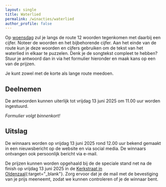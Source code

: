 ```yaml
---
layout: single
title: Waterlied
permalink: /winacties/waterlied
author_profile: false
---
```


Op [woensdag](/routes/woensdag) zul je langs de route 12 woorden tegenkomen met daarbij een cijfer. Noteer de woorden en het bijbehorende cijfer. Aan het einde van de route kun je deze woorden en cijfers gebruiken om de tekst van het waterlied in elkaar te puzzelen. Denk je de songtekst compleet te hebben? Stuur je antwoord dan in via het formulier hieronder en maak kans op een van de prijzen.  

Je kunt zowel met de korte als lange route meedoen.  

## Deelnemen

De antwoorden kunnen uiterlijk tot vrijdag 13 juni 2025 om 11.00 uur worden ingestuurd.  

_Formulier volgt binnenkort!_

## Uitslag

De winnaars worden op vrijdag 13 juni 2025 rond 12.00 uur bekend gemaakt in een nieuwsbericht op de website en via social media. De winnaars ontvangen ook persoonlijk bericht via e-mail.  

De prijzen kunnen worden opgehaald bij de de speciale stand net na de finish op vrijdag 13 juni 2025 in de [Kerkstraat in Oldenzaal](https://maps.app.goo.gl/mGp3rzqcLYbqJ1zPA){:target="_blank"}. Zorg ervoor dat je de mail met de bevestiging van je prijs meeneemt, zodat we kunnen controleren of je de winnaar bent.  